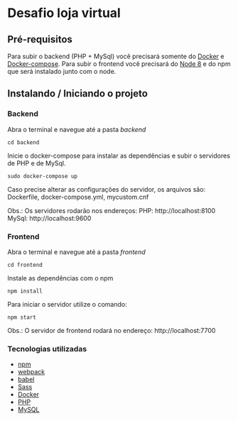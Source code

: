 # Desafio loja virtual

## Pré-requisitos
Para subir o backend (PHP + MySql) você precisará somente do [Docker](https://docs.docker.com/) e [Docker-compose](https://docs.docker.com/compose/install/).
Para subir o frontend você precisará do [Node 8](https://nodejs.org) e do npm que será instalado junto com o node.

## Instalando / Iniciando o projeto

### Backend
Abra o terminal e navegue até a pasta *backend*
```shell
cd backend
```
Inicie o docker-compose para instalar as dependências e subir o servidores de PHP e de MySql.
```shell
sudo docker-compose up
```
Caso precise alterar as configurações do servidor, os arquivos são: Dockerfile, docker-compose.yml, mycustom.cnf

Obs.: Os servidores rodarão nos endereços:
PHP: http://localhost:8100
MySql: http://localhost:9600

### Frontend
Abra o terminal e navegue até a pasta *frontend*
```shell
cd frontend
```
Instale as dependências com o npm
```shell
npm install
```
Para iniciar o servidor utilize o comando:
```shell
npm start
```

Obs.: O servidor de frontend rodará no endereço: http://localhost:7700

### Tecnologias utilizadas
* [npm](https://www.npmjs.com/)
* [webpack](https://webpack.js.org/)
* [babel](https://babeljs.io/)
* [Sass](https://sass-lang.com/)
* [Docker](https://docs.docker.com/)
* [PHP](http://php.net/)
* [MySQL](https://www.mysql.com/)
